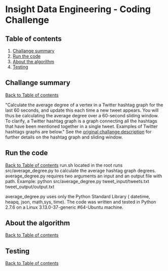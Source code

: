 # Insight Data Engineering - Coding Challenge

## Table of contents
1. [Challange summary](README.md#challange-summary)
2. [Run the code](README.md#run-the-code) 
3. [About the algorithm](README.md#about-the-algorithm)
4. [Testing](README.md#testing)


## Challange summary 
[Back to Table of contents](README.md#table-of-contents)

"Calculate the average degree of a vertex in a Twitter hashtag graph for the last 60 seconds, and update this each time a new tweet appears. You will thus be calculating the average degree over a 60-second sliding window.
To clarify, a Twitter hashtag graph is a graph connecting all the hashtags that have been mentioned together in a single tweet. Examples of Twitter hashtags graphs are below." See the [original challange description](https://github.com/jlantos/coding-challenge) for further details on the hashtag graph and sliding window.

## Run the code
[Back to Table of contents](README.md#table-of-contents)
run.sh located in the root runs src/average&#95;degree.py to calculate the average hashtag graph degrees. average_degree.py requires two arguments an input and an output file with path. Example:
python src/average&#95;degree.py tweet&#95;input/tweets.txt tweet&#95;output/output.txt

average&#95;degree.py uses only the Python Standard Library ( datetime, heapq, json, math,sys, time).
The code was written and tested in Python 2.7.6 on a Linux 3.13.0-37-generic #64-Ubuntu machine.


## About the algorithm
[Back to Table of contents](README.md#table-of-contents)


## Testing
[Back to Table of contents](README.md#table-of-contents)


